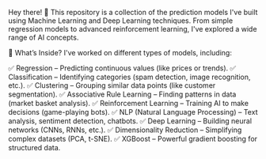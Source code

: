Hey there! 👋 This repository is a collection of the prediction models I've built using Machine Learning and Deep Learning techniques. From simple regression models to advanced reinforcement learning, I've explored a wide range of AI concepts.

🚀 What’s Inside?
I've worked on different types of models, including:

✅ Regression – Predicting continuous values (like prices or trends).
✅ Classification – Identifying categories (spam detection, image recognition, etc.).
✅ Clustering – Grouping similar data points (like customer segmentation).
✅ Associative Rule Learning – Finding patterns in data (market basket analysis).
✅ Reinforcement Learning – Training AI to make decisions (game-playing bots).
✅ NLP (Natural Language Processing) – Text analysis, sentiment detection, chatbots.
✅ Deep Learning – Building neural networks (CNNs, RNNs, etc.).
✅ Dimensionality Reduction – Simplifying complex datasets (PCA, t-SNE).
✅ XGBoost – Powerful gradient boosting for structured data.
